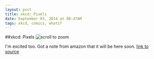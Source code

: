 ```yaml
---
layout: post
title: xkcd: Pixels
date: September 03, 2014 at 08:47AM
tags: xkcd, comics, whatif
---
```

##xkcd: Pixels
![scroll to zoom](http://ift.tt/1x9mku6)  

I'm excited too. Got a note from amazon that it will be here soon.
[link to source](http://xkcd.com/1416/) 
